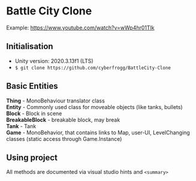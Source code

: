 # Battle City Clone
Example: https://www.youtube.com/watch?v=wWp4hr01Tlk

## Initialisation
- Unity version: 2020.3.13f1 (LTS)
- ```$ git clone https://github.com/cyberfrogg/BattleCity-Clone```

## Basic Entities
**Thing** - MonoBehaviour translator class <br>
**Entity** - Commonly used class for moveable objects (like tanks, bullets) <br>
**Block** - Block in scene <br>
**BreakableBlock** - breakable block, may break <br>
**Tank** - Tank <br>
**Game** - MonoBehavior, that contains links to Map, user-UI, LevelChanging classes (static access through Game.Instance) <br>

## Using project
All methods are documented via visual studio hints and ```<summary>```
